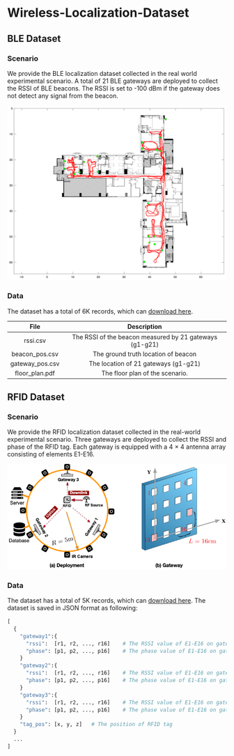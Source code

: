 # Wireless-Localization-Dataset

## BLE Dataset

### Scenario

We provide the BLE localization dataset collected in the real world experimental scenario. A total of 21 BLE gateways are deployed to collect the RSSI of BLE beacons. The RSSI is set to -100 dBm if the gateway does not detect any signal from the beacon.

![scenario_ble](img/scenario_ble.png)

### Data

 The dataset has a total of 6K records, which can [download here](https://drive.google.com/drive/folders/1VbbmQx0inZOedKtWkQZGILoh7B9qDchi?usp=sharing).


|      File       |                       Description                       |
| :-------------: | :-----------------------------------------------------: |
|    rssi.csv     | The RSSI of the beacon measured by 21 gateways (g1-g21) |
| beacon_pos.csv  |           The ground truth location of beacon           |
| gateway_pos.csv |          The location of 21 gateways (g1-g21)           |
| floor_plan.pdf  |             The floor plan of the scenario.             |

## RFID Dataset

### Scenario

We provide the RFID localization dataset collected in the real-world experimental scenario. Three gateways are deployed to collect the RSSI and phase of the RFID tag. Each gateway is equipped with a 4 × 4 antenna array consisting of elements E1-E16.

![scenario](img/scenario_rfid.png)



### Data

The dataset has a total of 5K records, which can [download here](https://drive.google.com/drive/folders/1Ek50DmQ4GF1pZeZloCsNpkzdPC4dfUJh?usp=sharing). The dataset is saved in JSON format as following:

```python
[
  {
    "gateway1":{
      "rssi":  [r1, r2, ..., r16]    # The RSSI value of E1-E16 on gateway 1
      "phase": [p1, p2, ..., p16]    # The phase value of E1-E16 on gateway 1
    }
   	"gateway2":{
      "rssi":  [r1, r2, ..., r16]    # The RSSI value of E1-E16 on gateway 2
      "phase": [p1, p2, ..., p16]    # The phase value of E1-E16 on gateway 2    
    }
    "gateway3":{
      "rssi":  [r1, r2, ..., r16]    # The RSSI value of E1-E16 on gateway 3
      "phase": [p1, p2, ..., p16]    # The phase value of E1-E16 on gateway 3
    }
    "tag_pos": [x, y, z]   # The position of RFID tag
  }
  ...
]
```



